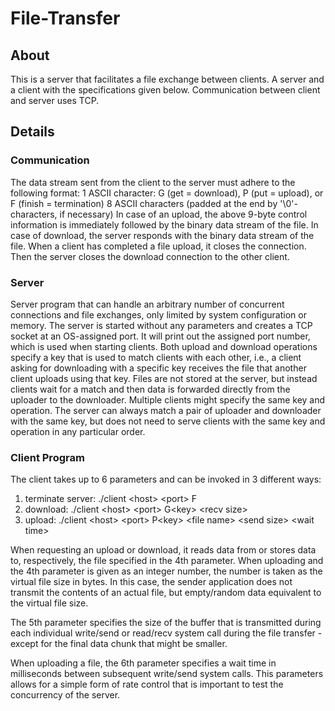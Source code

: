 # File-Transfer
## About
This is a server that facilitates a file exchange between clients.
A server and a client with the specifications given below.
Communication between client and server uses TCP.


## Details


### Communication
The data stream sent from the client to the server must adhere to the following format:
1 ASCII character: G (get = download), P (put = upload), or F (finish = termination)
8 ASCII characters (padded at the end by '\0'-characters, if necessary)
In case of an upload, the above 9-byte control information is immediately followed by the binary data stream of the file. In case of download, the server responds with the binary data stream of the file. When a client has completed a file upload, it closes the connection. Then the server closes the download connection to the other client.


### Server
Server program that can handle an arbitrary number of concurrent connections and file exchanges, only limited by system configuration or memory.
The server is started without any parameters and creates a TCP socket at an OS-assigned port.
It will print out the assigned port number, which is used when starting clients.
Both upload and download operations specify a key that is used to match clients with each other,
i.e., a client asking for downloading with a specific key receives the file that another client uploads using that key.
Files are not stored at the server, but instead clients wait for a match and then data is forwarded directly from the uploader to the downloader.
Multiple clients might specify the same key and operation. The server can always match a pair of uploader and downloader with the same key, but does not need to serve clients with the same key and operation in any particular order.







### Client Program
The client takes up to 6 parameters and can be invoked in 3 different ways:

1. terminate server: ./client \<host> \<port> F
2. download: ./client \<host> \<port> G\<key> <file name> \<recv size>
3. upload: ./client \<host> \<port> P\<key> \<file name> \<send size> \<wait time>

When requesting an upload or download, it reads data from or stores data to, respectively,
the file specified in the 4th parameter. When uploading and the 4th parameter is given as an integer number,
the number is taken as the virtual file size in bytes. In this case,
the sender application does not transmit the contents of an actual file,
but empty/random data equivalent to the virtual file size.

The 5th parameter specifies the size of the buffer that is transmitted during each
individual write/send or read/recv system call during the file transfer - except for the final data chunk that might be smaller.

When uploading a file, the 6th parameter specifies a wait time in milliseconds
between subsequent write/send system calls. This parameters allows for
a simple form of rate control that is important to test the concurrency of the server.
